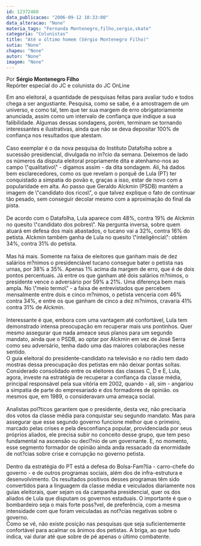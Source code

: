 ```yaml
---
id: 12372460
data_publicacao: "2006-09-12 10:33:00"
data_alteracao: "None"
materia_tags: "Fernanda Montenegro,filho,sergio,skate"
categoria: "Colunistas"
title: "Até o último homem (Sérgio Montenegro Filho)"
sutia: "None"
chapeu: "None"
autor: "None"
imagem: "None"
---
```

<p><P>Por <STRONG>Sérgio Montenegro Filho</STRONG><BR>Repórter especial do JC e colunista do JC OnLine</P></p>
<p><P>Em ano eleitoral, a quantidade de pesquisas feitas para avaliar tudo e todos chega a ser angustiante. Pesquisa, como se sabe, é a amostragem de um universo, e como tal, tem que ter sua margem de erro obrigatoriamente anunciada, assim como um intervalo de confiança que indique a sua falibilidade. Algumas dessas sondagens, porém, terminam se tornando interessantes e ilustrativas, ainda que não se deva depositar 100% de confiança nos resultados que atestam.<BR><BR>Caso exemplar é o da nova pesquisa do Instituto Datafolha sobre a sucessão presidencial, divulgada no in?cio da semana. Deixemos de lado os números da disputa eleitoral propriamente dita e atenhamo-nos ao campo \"qualitativo\" - digamos assim - da dita sondagem. Ali, há dados bem esclarecedores, como os que revelam o porquê de Lula (PT) ter conquistado a simpatia do povão e, graças a isso, estar de novo com a popularidade em alta. Ao passo que Geraldo Alckmin (PSDB) mantém a imagem de \"candidato dos ricos\", o que talvez explique o fato de continuar tão pesado, sem conseguir decolar mesmo com a aproximação do final da pista.<BR><BR>De acordo com o Datafolha, Lula aparece com 48%, contra 19% de Alckmin no quesito \"candidato dos pobres\". Na pergunta inversa, sobre quem atuará em defesa dos mais abastados, o tucano vai a 32%, contra 16% do petista. Alckmin também ganha de Lula no quesito \"inteligência\": obtém 34%, contra 31% do petista.<BR><BR>Mas há mais. Somente na faixa de eleitores que ganham mais de dez salários m?nimos o presidenciável tucano consegue bater o petista nas urnas, por 38% a 35%. Apenas 1% acima da margem de erro, que é de dois pontos percentuais. Já entre os que ganham até dois salários m?nimos, o presidente vence o adversário por 59% a 21%. Uma diferença bem mais ampla. No \"meio termo\" - a faixa de entrevistados que percebem mensalmente entre dois e cinco m?nimos, o petista venceria com 46% contra 34%, e entre os que ganham de cinco a dez m?nimos, cravaria 41% contra 31% de Alckmin.<BR><BR>Interessante é que, embora com uma vantagem até confortável, Lula tem demonstrado intensa preocupação em recuperar mais uns pontinhos. Quer mesmo assegurar que nada ameace seus planos para um segundo mandato, ainda que o PSDB, ao optar por Alckmin em vez de José Serra como seu adversário, tenha dado uma das maiores colaborações nesse sentido.<BR>O guia eleitoral do presidente-candidato na televisão e no rádio tem dado mostras dessa preocupação dos petistas em não deixar pontas soltas. Considerado consolidado entre os eleitores das classes C, D e E, Lula, agora, investe na estratégia de recuperar a confiança da classe média, principal responsável pela sua vitória em 2002, quando - ali, sim - angariou a simpatia de parte do empresariado e dos formadores de opinião. os mesmos que, em 1989, o consideravam uma ameaça social.<BR><BR>Analistas pol?ticos garantem que o presidente, desta vez, não precisaria dos votos da classe média para conquistar seu segundo mandato. Mas para assegurar que esse segundo governo funcione melhor que o primeiro, marcado pelas crises e pela desconfiança popular, providenciada por seus próprios aliados, ele precisa subir no conceito desse grupo, que tem peso fundamental na ascensão ou decl?nio de um governante. E, no momento, esse segmento formador de opinião ainda anda ressacado da enormidade de not?cias sobre crise e corrupção no governo petista.<BR><BR>Dentro da estratégia do PT está a defesa do Bolsa-Fam?lia - carro-chefe do governo - e de outros programas sociais, além dos de infra-estrutura e desenvolvimento. Os resultados positivos desses programas têm sido convertidos para a linguagem da classe média e veiculados diariamente nos guias eleitorais, quer sejam os da campanha presidencial, quer os dos aliados de Lula que disputam os governos estaduais. O importante é que o bombardeiro seja o mais forte poss?vel, de preferência, com a mesma intensidade com que foram veiculadas as not?cias negativas sobre o governo.<BR>Como se vê, não existe posição nas pesquisas que seja suficientemente confortável para acalmar os ânimos dos petistas. A briga, ao que tudo indica, vai durar até que sobre de pé apenas o último combatente.</P> </p>
